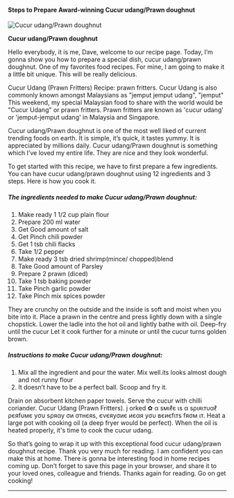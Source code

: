             

#### Steps to Prepare Award-winning Cucur udang/Prawn doughnut

![Cucur udang/Prawn doughnut](https://img-global.cpcdn.com/recipes/206146e4eecd4c1b/751x532cq70/cucur-udangprawn-doughnut-recipe-main-photo.jpg)

**Cucur udang/Prawn doughnut**

Hello everybody, it is me, Dave, welcome to our recipe page. Today, I’m gonna show you how to prepare a special dish, cucur udang/prawn doughnut. One of my favorites food recipes. For mine, I am going to make it a little bit unique. This will be really delicious.

Cucur Udang (Prawn Fritters) Recipe: prawn fritters. Cucur Udang is also commonly known amongst Malaysians as "jemput jemput udang", "jemput" This weekend, my special Malaysian food to share with the world would be "Cucur Udang" or prawn fritters. Prawn fritters are known as 'cucur udang' or 'jemput-jemput udang' in Malaysia and Singapore.

Cucur udang/Prawn doughnut is one of the most well liked of current trending foods on earth. It is simple, it’s quick, it tastes yummy. It is appreciated by millions daily. Cucur udang/Prawn doughnut is something which I’ve loved my entire life. They are nice and they look wonderful.

To get started with this recipe, we have to first prepare a few ingredients. You can have cucur udang/prawn doughnut using 12 ingredients and 3 steps. Here is how you cook it.

##### The ingredients needed to make Cucur udang/Prawn doughnut:

1.  Make ready 1 1/2 cup plain flour
2.  Prepare 200 ml water
3.  Get Good amount of salt
4.  Get Pinch chili powder
5.  Get 1 tsb chili flacks
6.  Take 1/2 pepper
7.  Make ready 3 tsb dried shrimp(mince/ chopped)blend
8.  Take Good amount of Parsley
9.  Prepare 2 prawn (diced)
10.  Take 1 tsb baking powder
11.  Take Pinch garlic powder
12.  Take Pinch mix spices powder

They are crunchy on the outside and the inside is soft and moist when you bite into it. Place a prawn in the centre and press lightly down with a single chopstick. Lower the ladle into the hot oil and lightly bathe with oil. Deep-fry until the cucur Let it cook further for a minute or until the cucur turns golden brown.

##### Instructions to make Cucur udang/Prawn doughnut:

1.  Mix all the ingredient and pour the water. Mix well.its looks almost dough and not runny flour
2.  It doesn’t have to be a perfect ball. Scoop and fry it.

Drain on absorbent kitchen paper towels. Serve the cucur with chilli coriander. Cucur Udang (Prawn Fritters). j orked ✿ α ѕмιℓє ιѕ α ѕριяιтυαℓ ρєяfυмє уσυ ѕρяαу σи σтнєяѕ, єνєяуσиє иєαя уσυ вєиєfιтѕ fяσм ιт. Heat a large pot with cooking oil (a deep fryer would be perfect). When the oil is heated properly, it's time to cook the cucur udang.

So that’s going to wrap it up with this exceptional food cucur udang/prawn doughnut recipe. Thank you very much for reading. I am confident you can make this at home. There is gonna be interesting food in home recipes coming up. Don’t forget to save this page in your browser, and share it to your loved ones, colleague and friends. Thanks again for reading. Go on get cooking!

* * *